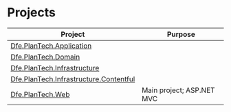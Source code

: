 # Projects

| Project                                                                           | Purpose                   |
| --------------------------------------------------------------------------------- | ------------------------- |
| [Dfe.PlanTech.Application](Dfe.PlanTech.Application/)                             |                           |
| [Dfe.PlanTech.Domain](Dfe.PlanTech.Domain/)                                       |                           |
| [Dfe.PlanTech.Infrastructure](Dfe.PlanTech.Infrastructure/)                       |                           |
| [Dfe.PlanTech.Infrastructure.Contentful](Dfe.PlanTech.Infrastructure.Contentful/) |                           |
| [Dfe.PlanTech.Web](Dfe.PlanTech.Web/)                                             | Main project; ASP.NET MVC |
